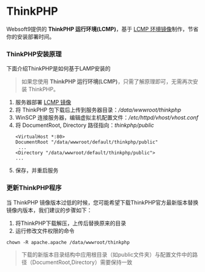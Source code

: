 # ThinkPHP

Websoft9提供的 **ThinkPHP 运行环境(LCMP)**，基于 [LCMP 环境镜像](https://support.websoft9.com/docs/lcmp/zh)制作，节省你的安装部署时间。

### ThinkPHP安装原理

下面介绍ThinkPHP是如何基于LAMP安装的

> 如果您使用 **ThinkPHP 运行环境(LCMP)**，只需了解原理即可，无需再次安装 ThinkPHP。

1. 服务器部署 [LCMP 镜像](https://support.websoft9.com/docs/lcmp/zh)
2. 将 ThinkPHP 包下载后上传到服务器目录：*/data/wwwroot/thinkphp*
3. WinSCP 连接服务器，编辑虚拟主机配置文件：*/etc/httpd/vhost/vhost.conf* 
4. 将 DocumentRoot, Directory 路径指向：*thinkphp/public*
   ~~~
   <VirtualHost *:80>
   DocumentRoot "/data/wwwroot/default/thinkphp/public"
    ...
   <Directory "/data/wwwroot/default/thinkphp/public">
   ...
   ~~~
5. 保存，并重启服务

### 更新ThinkPHP程序

当 ThinkPHP 镜像版本过低的时候，您可能希望下载ThinkPHP官方最新版本替换镜像内版本，我们建议的步骤如下：

 1. 将ThinkPHP下载解压，上传后替换原来的目录
 2. 运行修改文件权限的命令
   ~~~
   chown -R apache.apache /data/wwwroot/thinkphp
   ~~~
   
 >下载的新版本目录结构中应用根目录（如public文件夹）与配置文件中的路径（DocumentRoot,Directory）需要保持一致